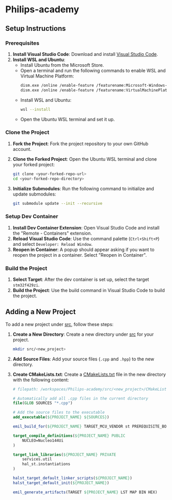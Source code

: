 # Philips-academy

## Setup Instructions

### Prerequisites

1. **Install Visual Studio Code**: Download and install [Visual Studio Code](https://code.visualstudio.com/).
2. **Install WSL and Ubuntu**:
    - Install Ubuntu from the Microsoft Store.
    - Open a terminal and run the following commands to enable WSL and Virtual Machine Platform:
      ```sh
      dism.exe /online /enable-feature /featurename:Microsoft-Windows-Subsystem-Linux /all /norestart
      dism.exe /online /enable-feature /featurename:VirtualMachinePlatform /all /norestart
      ```
    - Install WSL and Ubuntu:
      ```sh
      wsl --install
      ```
    - Open the Ubuntu WSL terminal and set it up.

### Clone the Project

1. **Fork the Project**: Fork the project repository to your own GitHub account.
2. **Clone the Forked Project**: Open the Ubuntu WSL terminal and clone your forked project:
    ```sh
    git clone <your-forked-repo-url>
    cd <your-forked-repo-directory>
    ```

3. **Initialize Submodules**: Run the following command to initialize and update submodules:
    ```sh
    git submodule update --init --recursive
    ```

### Setup Dev Container

1. **Install Dev Container Extension**: Open Visual Studio Code and install the "Remote - Containers" extension.
2. **Reload Visual Studio Code**: Use the command palette (`Ctrl+Shift+P`) and select `Developer: Reload Window`.
3. **Reopen in Container**: A popup should appear asking if you want to reopen the project in a container. Select "Reopen in Container".

### Build the Project

1. **Select Target**: After the dev container is set up, select the target `stm32f429zi`.
2. **Build the Project**: Use the build command in Visual Studio Code to build the project.

## Adding a New Project

To add a new project under [src](http://_vscodecontentref_/1), follow these steps:

1. **Create a New Directory**: Create a new directory under [src](http://_vscodecontentref_/2) for your project.
    ```sh
    mkdir src/<new_project>
    ```

2. **Add Source Files**: Add your source files (`.cpp` and `.hpp`) to the new directory.

3. **Create CMakeLists.txt**: Create a [CMakeLists.txt](http://_vscodecontentref_/3) file in the new directory with the following content:
    ```cmake
    # filepath: /workspaces/Philips-academy/src/<new_project>/CMakeLists.txt

    # Automatically add all .cpp files in the current directory
    file(GLOB SOURCES "*.cpp")

    # Add the source files to the executable
    add_executable(${PROJECT_NAME} ${SOURCES})

    emil_build_for(${PROJECT_NAME} TARGET_MCU_VENDOR st PREREQUISITE_BOOL HALST_BUILD_EXAMPLES)

    target_compile_definitions(${PROJECT_NAME} PUBLIC
        NUCLEO=Nucleo144Ui
    )

    target_link_libraries(${PROJECT_NAME} PRIVATE
        services.util
        hal_st.instantiations
    )

    halst_target_default_linker_scripts(${PROJECT_NAME})
    halst_target_default_init(${PROJECT_NAME})

    emil_generate_artifacts(TARGET ${PROJECT_NAME} LST MAP BIN HEX)
    ```